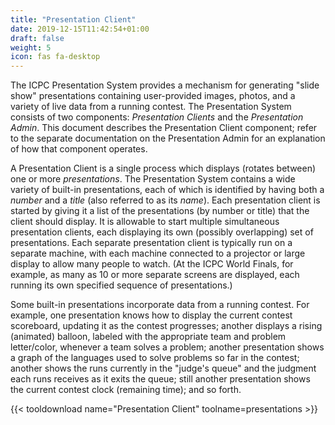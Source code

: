 ```yaml
---
title: "Presentation Client"
date: 2019-12-15T11:42:54+01:00
draft: false
weight: 5
icon: fas fa-desktop
---
```


The ICPC Presentation System provides a mechanism for generating "slide show" presentations containing
user-provided images, photos, and a variety of live data from a running contest.
The Presentation System consists of two components: _Presentation Clients_ and the _Presentation Admin_.
This document describes the Presentation Client component;
refer to the separate documentation on the Presentation Admin for an explanation of how that component operates.

A Presentation Client is a single process which displays (rotates between) one or more _presentations_.
The Presentation System contains a wide variety of built-in presentations, each of which is identified
by having both a _number_ and a _title_ (also referred to as its _name_).
Each presentation client is started by giving it a list of the
presentations (by number or title) that the client should display.  It is allowable to start multiple
simultaneous presentation clients, each displaying its own (possibly overlapping) set of presentations.
Each separate presentation client is typically run on a separate machine, with each machine connected
to a projector or large display to allow many people to watch. (At the ICPC World Finals, for example,
as many as 10 or more separate screens are displayed, each running its own specified sequence of presentations.)

Some built-in presentations incorporate data from a running contest.  For example, one presentation
knows how to display the current contest scoreboard, updating it as the contest progresses;
another displays a rising (animated) balloon, labeled with the appropriate team and problem letter/color,
whenever a team solves a problem;
another presentation shows a graph of the languages used to solve problems so far in the contest;
another shows the runs currently in the "judge's queue" and the judgment each runs receives
as it exits the queue;
still another presentation shows the current contest clock (remaining time);
and so forth.

{{< tooldownload name="Presentation Client" toolname=presentations >}}
